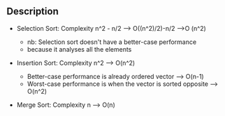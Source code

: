 ## Description

- Selection Sort:
   Complexity n^2 - n/2   --> O((n^2)/2)-n/2 -->O (n^2)
   - nb: Selection sort doesn't have a better-case performance
   - because it analyses all the elements

- Insertion Sort:
   Complexity n^2         --> O(n^2)
   - Better-case performance is already ordered vector --> O(n-1)
   - Worst-case performance is when the vector is sorted opposite --> O(n^2)

- Merge Sort:
   Complexity n           --> O(n)
